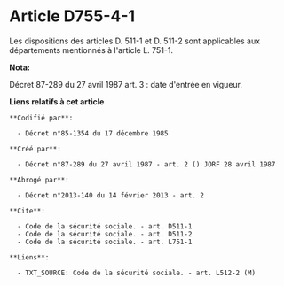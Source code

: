 # Article D755-4-1

Les dispositions des articles D. 511-1 et D. 511-2 sont applicables aux départements mentionnés à l'article L. 751-1.

**Nota:**

Décret 87-289 du 27 avril 1987 art. 3 : date d'entrée en vigueur.

**Liens relatifs à cet article**

	**Codifié par**:

	  - Décret n°85-1354 du 17 décembre 1985

	**Créé par**:

	  - Décret n°87-289 du 27 avril 1987 - art. 2 () JORF 28 avril 1987

	**Abrogé par**:

	  - Décret n°2013-140 du 14 février 2013 - art. 2

	**Cite**:

	  - Code de la sécurité sociale. - art. D511-1
	  - Code de la sécurité sociale. - art. D511-2
	  - Code de la sécurité sociale. - art. L751-1

	**Liens**:

	  - TXT_SOURCE: Code de la sécurité sociale. - art. L512-2 (M)
